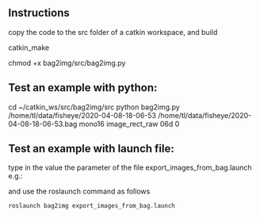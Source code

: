 Instructions
-----------------------------

copy the code to the src folder of a catkin workspace, and build

catkin_make

chmod +x bag2img/src/bag2img.py

Test an example with python:
-----------------------------

cd ~/catkin_ws/src/bag2img/src
python bag2img.py /home/tl/data/fisheye/2020-04-08-18-06-53 /home/tl/data/fisheye/2020-04-08-18-06-53.bag mono16 image_rect_raw 06d 0

Test an example with launch file:
-----------------------------

type in the value the parameter of the file export_images_from_bag.launch
e.g.:
<arg name="save_dir" default="/home/tl/data/fisheye/2020-04-08-18-06-53" /> <arg name="filename" default="/home/tl/data/fisheye/2020-04-08-18-06-53.bag"/>

and use the roslaunch command as follows

    roslaunch bag2img export_images_from_bag.launch

